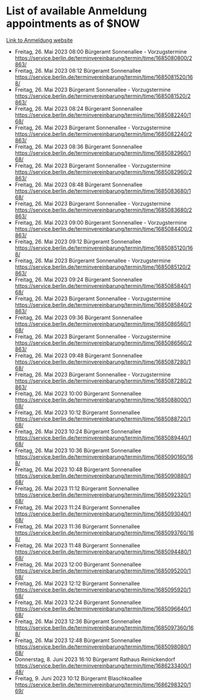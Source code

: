 # List of available Anmeldung appointments as of $NOW
[Link to Anmeldung website](https://service.berlin.de/terminvereinbarung/termin/tag.php?termin=1&anliegen[]=120686&dienstleisterlist=122210,122217,327316,122219,327312,122227,327314,122231,327346,122243,327348,122254,122252,329742,122260,329745,122262,329748,122271,327278,122273,327274,122277,327276,330436,122280,327294,122282,327290,122284,327292,122291,327270,122285,327266,122286,327264,122296,327268,150230,329760,122297,327286,122294,327284,122312,329763,122314,329775,122304,327330,122311,327334,122309,327332,317869,122281,327352,122279,329772,122283,122276,327324,122274,327326,122267,329766,122246,327318,122251,327320,122257,327322,122208,327298,122226,327300&herkunft=http%3A%2F%2Fservice.berlin.de%2Fdienstleistung%2F120686%2F)
- Freitag, 26. Mai 2023 08:00 Bürgeramt Sonnenallee - Vorzugstermine https://service.berlin.de/terminvereinbarung/termin/time/1685080800/2863/
- Freitag, 26. Mai 2023 08:12 Bürgeramt Sonnenallee https://service.berlin.de/terminvereinbarung/termin/time/1685081520/168/
- Freitag, 26. Mai 2023  Bürgeramt Sonnenallee - Vorzugstermine https://service.berlin.de/terminvereinbarung/termin/time/1685081520/2863/
- Freitag, 26. Mai 2023 08:24 Bürgeramt Sonnenallee https://service.berlin.de/terminvereinbarung/termin/time/1685082240/168/
- Freitag, 26. Mai 2023  Bürgeramt Sonnenallee - Vorzugstermine https://service.berlin.de/terminvereinbarung/termin/time/1685082240/2863/
- Freitag, 26. Mai 2023 08:36 Bürgeramt Sonnenallee https://service.berlin.de/terminvereinbarung/termin/time/1685082960/168/
- Freitag, 26. Mai 2023  Bürgeramt Sonnenallee - Vorzugstermine https://service.berlin.de/terminvereinbarung/termin/time/1685082960/2863/
- Freitag, 26. Mai 2023 08:48 Bürgeramt Sonnenallee https://service.berlin.de/terminvereinbarung/termin/time/1685083680/168/
- Freitag, 26. Mai 2023  Bürgeramt Sonnenallee - Vorzugstermine https://service.berlin.de/terminvereinbarung/termin/time/1685083680/2863/
- Freitag, 26. Mai 2023 09:00 Bürgeramt Sonnenallee - Vorzugstermine https://service.berlin.de/terminvereinbarung/termin/time/1685084400/2863/
- Freitag, 26. Mai 2023 09:12 Bürgeramt Sonnenallee https://service.berlin.de/terminvereinbarung/termin/time/1685085120/168/
- Freitag, 26. Mai 2023  Bürgeramt Sonnenallee - Vorzugstermine https://service.berlin.de/terminvereinbarung/termin/time/1685085120/2863/
- Freitag, 26. Mai 2023 09:24 Bürgeramt Sonnenallee https://service.berlin.de/terminvereinbarung/termin/time/1685085840/168/
- Freitag, 26. Mai 2023  Bürgeramt Sonnenallee - Vorzugstermine https://service.berlin.de/terminvereinbarung/termin/time/1685085840/2863/
- Freitag, 26. Mai 2023 09:36 Bürgeramt Sonnenallee https://service.berlin.de/terminvereinbarung/termin/time/1685086560/168/
- Freitag, 26. Mai 2023  Bürgeramt Sonnenallee - Vorzugstermine https://service.berlin.de/terminvereinbarung/termin/time/1685086560/2863/
- Freitag, 26. Mai 2023 09:48 Bürgeramt Sonnenallee https://service.berlin.de/terminvereinbarung/termin/time/1685087280/168/
- Freitag, 26. Mai 2023  Bürgeramt Sonnenallee - Vorzugstermine https://service.berlin.de/terminvereinbarung/termin/time/1685087280/2863/
- Freitag, 26. Mai 2023 10:00 Bürgeramt Sonnenallee https://service.berlin.de/terminvereinbarung/termin/time/1685088000/168/
- Freitag, 26. Mai 2023 10:12 Bürgeramt Sonnenallee https://service.berlin.de/terminvereinbarung/termin/time/1685088720/168/
- Freitag, 26. Mai 2023 10:24 Bürgeramt Sonnenallee https://service.berlin.de/terminvereinbarung/termin/time/1685089440/168/
- Freitag, 26. Mai 2023 10:36 Bürgeramt Sonnenallee https://service.berlin.de/terminvereinbarung/termin/time/1685090160/168/
- Freitag, 26. Mai 2023 10:48 Bürgeramt Sonnenallee https://service.berlin.de/terminvereinbarung/termin/time/1685090880/168/
- Freitag, 26. Mai 2023 11:12 Bürgeramt Sonnenallee https://service.berlin.de/terminvereinbarung/termin/time/1685092320/168/
- Freitag, 26. Mai 2023 11:24 Bürgeramt Sonnenallee https://service.berlin.de/terminvereinbarung/termin/time/1685093040/168/
- Freitag, 26. Mai 2023 11:36 Bürgeramt Sonnenallee https://service.berlin.de/terminvereinbarung/termin/time/1685093760/168/
- Freitag, 26. Mai 2023 11:48 Bürgeramt Sonnenallee https://service.berlin.de/terminvereinbarung/termin/time/1685094480/168/
- Freitag, 26. Mai 2023 12:00 Bürgeramt Sonnenallee https://service.berlin.de/terminvereinbarung/termin/time/1685095200/168/
- Freitag, 26. Mai 2023 12:12 Bürgeramt Sonnenallee https://service.berlin.de/terminvereinbarung/termin/time/1685095920/168/
- Freitag, 26. Mai 2023 12:24 Bürgeramt Sonnenallee https://service.berlin.de/terminvereinbarung/termin/time/1685096640/168/
- Freitag, 26. Mai 2023 12:36 Bürgeramt Sonnenallee https://service.berlin.de/terminvereinbarung/termin/time/1685097360/168/
- Freitag, 26. Mai 2023 12:48 Bürgeramt Sonnenallee https://service.berlin.de/terminvereinbarung/termin/time/1685098080/168/
- Donnerstag, 8. Juni 2023 16:10 Bürgeramt Rathaus Reinickendorf https://service.berlin.de/terminvereinbarung/termin/time/1686233400/148/
- Freitag, 9. Juni 2023 10:12 Bürgeramt Blaschkoallee https://service.berlin.de/terminvereinbarung/termin/time/1686298320/169/
